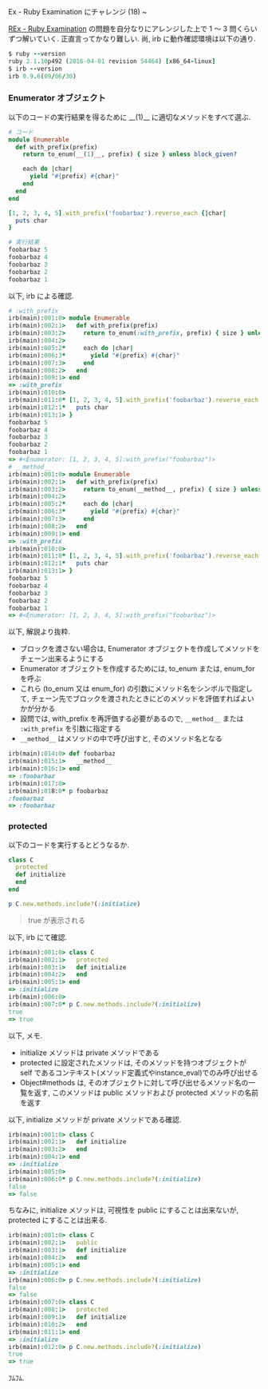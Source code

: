 Ex - Ruby Examination にチャレンジ (18) ~

[REx - Ruby Examination](https://rex.libertyfish.co.jp/) の問題を自分なりにアレンジした上で 1 〜 3 問くらいずつ解いていく. 正直言ってかなり難しい. 尚, irb に動作確認環境は以下の通り.

```ruby
$ ruby --version
ruby 2.1.10p492 (2016-04-01 revision 54464) [x86_64-linux]
$ irb --version
irb 0.9.6(09/06/30)
```

### Enumerator オブジェクト

以下のコードの実行結果を得るために \_\_(1)\_\_ に適切なメソッドをすべて選ぶ.

```ruby
# コード
module Enumerable
  def with_prefix(prefix)
    return to_enum(__(1)__, prefix) { size } unless block_given?

    each do |char|
      yield "#{prefix} #{char}"
    end
  end
end

[1, 2, 3, 4, 5].with_prefix('foobarbaz').reverse_each {|char|
  puts char
}

# 実行結果
foobarbaz 5
foobarbaz 4
foobarbaz 3
foobarbaz 2
foobarbaz 1
```

以下, irb による確認.

```ruby
# :with_prefix
irb(main):001:0> module Enumerable
irb(main):002:1>   def with_prefix(prefix)
irb(main):003:2>     return to_enum(:with_prefix, prefix) { size } unless block_given?
irb(main):004:2> 
irb(main):005:2*     each do |char|
irb(main):006:3*       yield "#{prefix} #{char}"
irb(main):007:3>     end
irb(main):008:2>   end
irb(main):009:1> end
=> :with_prefix
irb(main):010:0> 
irb(main):011:0* [1, 2, 3, 4, 5].with_prefix('foobarbaz').reverse_each {|char|
irb(main):012:1*   puts char
irb(main):013:1> }
foobarbaz 5
foobarbaz 4
foobarbaz 3
foobarbaz 2
foobarbaz 1
=> #<Enumerator: [1, 2, 3, 4, 5]:with_prefix("foobarbaz")>
# __method__
irb(main):001:0> module Enumerable
irb(main):002:1>   def with_prefix(prefix)
irb(main):003:2>     return to_enum(__method__, prefix) { size } unless block_given?
irb(main):004:2> 
irb(main):005:2*     each do |char|
irb(main):006:3*       yield "#{prefix} #{char}"
irb(main):007:3>     end
irb(main):008:2>   end
irb(main):009:1> end
=> :with_prefix
irb(main):010:0> 
irb(main):011:0* [1, 2, 3, 4, 5].with_prefix('foobarbaz').reverse_each {|char|
irb(main):012:1*   puts char
irb(main):013:1> }
foobarbaz 5
foobarbaz 4
foobarbaz 3
foobarbaz 2
foobarbaz 1
=> #<Enumerator: [1, 2, 3, 4, 5]:with_prefix("foobarbaz")>
```

以下, 解説より抜粋.

* ブロックを渡さない場合は, Enumerator オブジェクトを作成してメソッドをチェーン出来るようにする
* Enumerator オブジェクトを作成するためには, to_enum または, enum_for を呼ぶ
* これら (to_enum 又は enum_for) の引数にメソッド名をシンボルで指定して, チェーン先でブロックを渡されたときにどのメソッドを評価すればよいかが分かる
* 設問では, with_prefix を再評価する必要があるので, `__method__` または `:with_prefix` を引数に指定する
* `__method__` はメソッドの中で呼び出すと, そのメソッド名となる

```ruby
irb(main):014:0> def foobarbaz
irb(main):015:1>   __method__
irb(main):016:1> end
=> :foobarbaz
irb(main):017:0> 
irb(main):018:0* p foobarbaz
:foobarbaz
=> :foobarbaz
```

### protected

以下のコードを実行するとどうなるか.

```ruby
class C
  protected
  def initialize
  end
end

p C.new.methods.include?(:initialize)
```

> true が表示される

以下, irb にて確認.

```ruby
irb(main):001:0> class C
irb(main):002:1>   protected
irb(main):003:1>   def initialize
irb(main):004:2>   end
irb(main):005:1> end
=> :initialize
irb(main):006:0> 
irb(main):007:0* p C.new.methods.include?(:initialize)
true
=> true
```

以下, メモ.

* initialize メソッドは private メソッドである
* protected に設定されたメソッドは, そのメソッドを持つオブジェクトが self であるコンテキスト(メソッド定義式やinstance_eval)でのみ呼び出せる
* Object#methods は, そのオブジェクトに対して呼び出せるメソッド名の一覧を返す, このメソッドは public メソッドおよび protected メソッドの名前を返す

以下, initialize メソッドが private メソッドである確認.

```ruby
irb(main):001:0> class C
irb(main):002:1>   def initialize
irb(main):003:2>   end
irb(main):004:1> end
=> :initialize
irb(main):005:0> 
irb(main):006:0* p C.new.methods.include?(:initialize)
false
=> false
```

ちなみに, initialize メソッドは, 可視性を public にすることは出来ないが, protected にすることは出来る.

```ruby
irb(main):001:0> class C
irb(main):002:1>   public
irb(main):003:1>   def initialize
irb(main):004:2>   end
irb(main):005:1> end
=> :initialize
irb(main):006:0> p C.new.methods.include?(:initialize)
false
=> false
irb(main):007:0> class C
irb(main):008:1>   protected
irb(main):009:1>   def initialize
irb(main):010:2>   end
irb(main):011:1> end
=> :initialize
irb(main):012:0> p C.new.methods.include?(:initialize)
true
=> true
```

ﾌﾑﾌﾑ.

